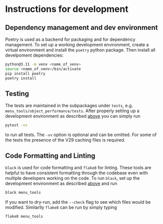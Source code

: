 # Instructions for development

## Dependency management and dev environment
Poetry is used as a backend for packaging and for dependency
management. To set up a working development environment, create
a virtual environment and install the `poetry` python package.
Then install all develpoment dependencies:

```bash
python@3.11 -m venv <name_of_venv>
source <name_of_venv>/bin/activate
pip install poetry
poetry install
```

## Testing
The tests are maintained in the subpackages under `tests`, e.g.
`menu_tools/object_performance/tests`. After properly setting up
a development environment as described [above](#dependency-management-and-dev-environment)
you can simply run

```bash
pytest -vv
```

to run all tests. The `-vv` option is optional and can be omitted.
For some of the tests the presence of the V29 caching files is required.


## Code Formatting and Linting
`black` is used for code formatting and `flake8` for linting.
These tools are helpful to have consistent formatting through
the codebase even with multiple developers working on the code.
To run `black`, set up the development environment as described
[above](#dependency-management-and-dev-environment) and run

```bash
black menu_tools
```

If you want to dry-run, add the `--check` flag to see which files would
be modified.
Similarlly `flake8` can be run by simply typing

```bash
flake8 menu_tools
```
